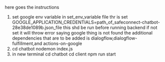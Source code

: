 here goes the instructions
1. set google env variable 
    in set_env_variable file thr is 
    set GOOGLE_APPLICATION_CREDENTIALS=path_of_safeconnect-chatbot-28e38de1089b.json_file
    this shd be run before running backend 
    if  not set it will throw error saying google thing is not found
the additional dependencies that are to be added is dialogflow,dialogflow-fulfillment,and actions-on-google
2.  cd chatbot 
    nodemon index.js
3. in new terminal
    cd chatbot
    cd client 
    npm run start
